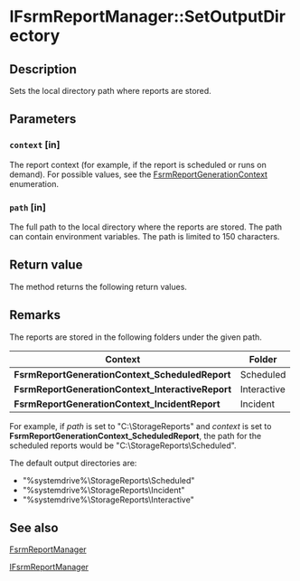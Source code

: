 # IFsrmReportManager::SetOutputDirectory

## Description

Sets the local directory path where reports are stored.

## Parameters

### `context` [in]

The report context (for example, if the report is scheduled or runs on demand). For possible values, see
the [FsrmReportGenerationContext](https://learn.microsoft.com/windows/desktop/api/fsrmenums/ne-fsrmenums-fsrmreportgenerationcontext)
enumeration.

### `path` [in]

The full path to the local directory where the reports are stored. The path can contain environment
variables. The path is limited to 150 characters.

## Return value

The method returns the following return values.

## Remarks

The reports are stored in the following folders under the given path.

| Context | Folder |
| --- | --- |
| **FsrmReportGenerationContext_ScheduledReport** | Scheduled |
| **FsrmReportGenerationContext_InteractiveReport** | Interactive |
| **FsrmReportGenerationContext_IncidentReport** | Incident |

For example, if *path* is set to "C:\StorageReports" and
*context* is set to
**FsrmReportGenerationContext_ScheduledReport**, the path for the scheduled reports would
be "C:\StorageReports\Scheduled".

The default output directories are:

* "%systemdrive%\StorageReports\Scheduled"
* "%systemdrive%\StorageReports\Incident"
* "%systemdrive%\StorageReports\Interactive"

## See also

[FsrmReportManager](https://learn.microsoft.com/previous-versions/windows/desktop/fsrm/fsrmreportmanager)

[IFsrmReportManager](https://learn.microsoft.com/previous-versions/windows/desktop/api/fsrmreports/nn-fsrmreports-ifsrmreportmanager)